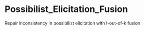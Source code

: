 # Possibilist_Elicitation_Fusion
Repair inconsistency in possibilist elicitation with l-out-of-k fusion
